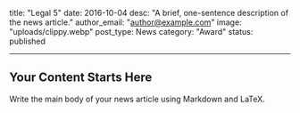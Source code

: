 title: "Legal 5"
date: 2016-10-04
desc: "A brief, one-sentence description of the news article."
author_email: "author@example.com"
image: "uploads/clippy.webp"
post_type: News
category: "Award" 
status: published

---

## Your Content Starts Here

Write the main body of your news article using Markdown and LaTeX.